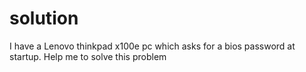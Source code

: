 # solution
I have a Lenovo thinkpad x100e pc which asks for a bios password at startup. Help me to solve this problem
